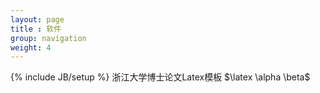 ```yaml
---
layout: page
title : 软件
group: navigation
weight: 4
---
```

{% include JB/setup %}
浙江大学博士论文Latex模板 $\latex \alpha \beta$
